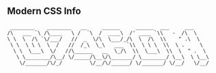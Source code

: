 ## Modern CSS Info

```
 ________    ________   __     ______     ______  ___     ___
/\   ___ `\ /\____   \ /  `\  /  ____\  /' ____ `\\   -  /\  \
\ \  \  /\ `\/___/   //  _  \/\  \___/_/\  \  /\  \\    " .\  \
 \ \  \ \ \  \  /   //  /_\  \_\   ___ `\\  \ \ \  \\  \ .     \
  \ \  \___\  \/   //\______   __  \_/\  \\  \___\  \\  \  " .  \
   \ \________/\__/ \/_____/\__\/\_______/ \________/ \__\  \ \__\
    \/_______/\/_/         \/__/\/______/ \/_______/ \/__/   \/__/

```

<!--

**Here are some ideas to get you started:**

🙋‍♀️ A short introduction - what is your organization all about?
🌈 Contribution guidelines - how can the community get involved?
👩‍💻 Useful resources - where can the community find your docs? Is there anything else the community should know?
🍿 Fun facts - what does your team eat for breakfast?
🧙 Remember, you can do mighty things with the power of [Markdown](https://docs.github.com/github/writing-on-github/getting-started-with-writing-and-formatting-on-github/basic-writing-and-formatting-syntax)
-->
